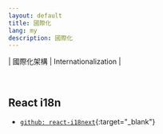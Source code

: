 ```yaml
---
layout: default
title: 國際化
lang: my
description: 國際化
---
```


| 國際化架構 | Internationalization |

<br>

## React i18n

* [`github: react-i18next`](https://github.com/i18next/react-i18next){:target="_blank"}